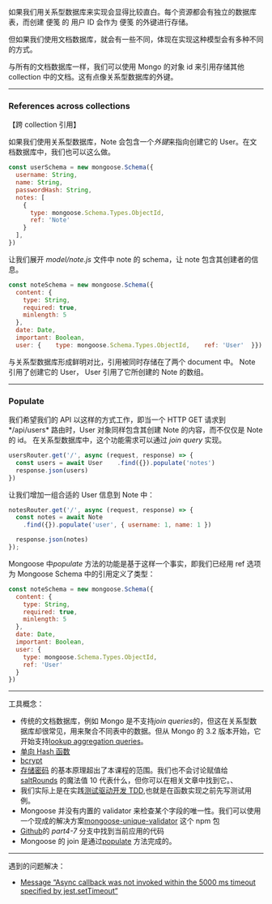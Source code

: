如果我们用关系型数据库来实现会显得比较直白。每个资源都会有独立的数据库表，而创建 便笺 的 用户 ID 会作为 便笺 的外键进行存储。

但如果我们使用文档数据库，就会有一些不同，体现在实现这种模型会有多种不同的方式。

与所有的文档数据库一样，我们可以使用 Mongo 的对象 id 来引用存储其他 collection 中的文档。这有点像关系型数据库的外键。

------

### References across collections

【跨 collection 引用】

如果我们使用关系型数据库，Note 会包含一个*外键*来指向创建它的 User。在文档数据库中，我们也可以这么做。

```js
const userSchema = new mongoose.Schema({
  username: String,
  name: String,
  passwordHash: String,
  notes: [
    {
      type: mongoose.Schema.Types.ObjectId,
      ref: 'Note'
    }
  ],
})
```

让我们展开 *model/note.js* 文件中 note 的 schema，让 note 包含其创建者的信息。

```js
const noteSchema = new mongoose.Schema({
  content: {
    type: String,
    required: true,
    minlength: 5
  },
  date: Date,
  important: Boolean,
  user: {    type: mongoose.Schema.Types.ObjectId,    ref: 'User'  }})
```

与关系型数据库形成鲜明对比，引用被同时存储在了两个 document 中。 Note 引用了创建它的 User， User 引用了它所创建的 Note 的数组。

------

### Populate

我们希望我们的 API 以这样的方式工作，即当一个 HTTP GET 请求到*/api/users* 路由时，User 对象同样包含其创建 Note 的内容，而不仅仅是 Note 的 id。 在关系型数据库中，这个功能需求可以通过 *join query* 实现。

```js
usersRouter.get('/', async (request, response) => {
  const users = await User    .find({}).populate('notes')
  response.json(users)
})
```

让我们增加一组合适的 User 信息到 Note 中：

```js
notesRouter.get('/', async (request, response) => {
  const notes = await Note
    .find({}).populate('user', { username: 1, name: 1 })

  response.json(notes)
});
```

Mongoose 中*populate* 方法的功能是基于这样一个事实，即我们已经用 ref 选项为 Mongoose Schema 中的引用定义了类型：

```js
const noteSchema = new mongoose.Schema({
  content: {
    type: String,
    required: true,
    minlength: 5
  },
  date: Date,
  important: Boolean,
  user: {
    type: mongoose.Schema.Types.ObjectId,
    ref: 'User'
  }
})
```

------

工具概念：

- 传统的文档数据库，例如 Mongo 是不支持*join queries*的，但这在关系型数据库却很常见，用来聚合不同表中的数据。但从 Mongo 的 3.2 版本开始，它开始支持[lookup aggregation queries](https://docs.mongodb.com/manual/reference/operator/aggregation/lookup/)。
- [单向 Hash 函数](https://en.wikipedia.org/wiki/Cryptographic_hash_function)
- [bcrypt](https://github.com/kelektiv/node.bcrypt.js)
- [存储密码](https://codahale.com/how-to-safely-store-a-password/) 的基本原理超出了本课程的范围。我们也不会讨论赋值给[saltRounds](https://github.com/kelektiv/node.bcrypt.js/#a-note-on-rounds) 的魔法值 10 代表什么，但你可以在相关文章中找到它。、
- 我们实际上是在实践[测试驱动开发 TDD](https://en.wikipedia.org/wiki/Test-driven_development),也就是在函数实现之前先写测试用例。
- Mongoose 并没有内置的 validator 来检查某个字段的唯一性。我们可以使用一个现成的解决方案[mongoose-unique-validator](https://www.npmjs.com/package/mongoose-unique-validator) 这个 npm 包
- [Github](https://github.com/fullstack-hy2020/part3-notes-backend/tree/part4-7)的 *part4-7* 分支中找到当前应用的代码
- Mongoose 的 join 是通过[populate](http://mongoosejs.com/docs/populate.html) 方法完成的。



------

遇到的问题解决：

- [Message “Async callback was not invoked within the 5000 ms timeout specified by jest.setTimeout”](https://stackoverflow.com/questions/49603939/message-async-callback-was-not-invoked-within-the-5000-ms-timeout-specified-by)